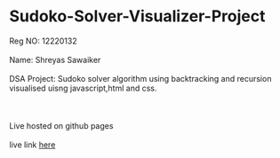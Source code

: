 # Sudoko-Solver-Visualizer-Project
Reg NO: 12220132
<br></br>
Name: Shreyas Sawaiker
<br></br>
DSA Project: Sudoko solver algorithm using backtracking and recursion visualised uisng javascript,html and css.
<br></br>
<br></br>
Live hosted on github pages
<br></br>
live link [here](https://shreyassawaiker.github.io/Sudoko-Solver-Visualizer-Project/)
